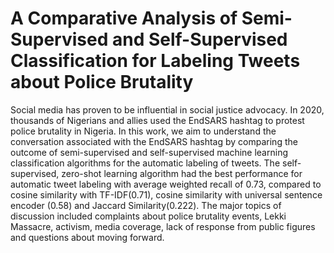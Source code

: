 # A Comparative Analysis of Semi-Supervised and Self-Supervised Classification for Labeling Tweets about Police Brutality

Social media has proven to be influential in social justice advocacy. In 2020, thousands of Nigerians and allies used the EndSARS hashtag to protest police brutality in Nigeria.  In this work, we aim to understand the conversation associated with the EndSARS hashtag by comparing the outcome of semi-supervised and self-supervised machine learning classification algorithms for the automatic labeling of tweets. The self-supervised, zero-shot learning algorithm had the best performance for automatic tweet labeling with  average weighted recall of 0.73, compared to cosine similarity with TF-IDF(0.71), cosine similarity with universal sentence encoder (0.58) and Jaccard Similarity(0.222). The major topics of discussion included complaints about police brutality events, Lekki Massacre, activism, media coverage, lack of response from public figures and questions about moving forward.
